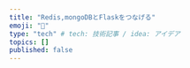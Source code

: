 ```yaml
---
title: "Redis,mongoDBとFlaskをつなげる"
emoji: "👋"
type: "tech" # tech: 技術記事 / idea: アイデア
topics: []
published: false
---
```

